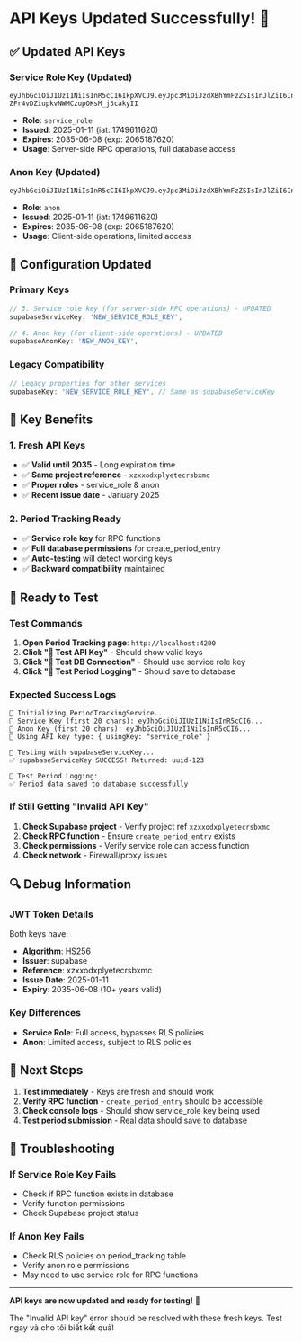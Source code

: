 # API Keys Updated Successfully! 🔑

## ✅ **Updated API Keys**

### **Service Role Key (Updated)**
```
eyJhbGciOiJIUzI1NiIsInR5cCI6IkpXVCJ9.eyJpc3MiOiJzdXBhYmFzZSIsInJlZiI6Inh6eHhvZHhwbHlldGVjcnNieG1jIiwicm9sZSI6InNlcnZpY2Vfcm9sZSIsImlhdCI6MTc0OTYxMTYyMCwiZXhwIjoyMDY1MTg3NjIwfQ.ZJZbbAmyma-ZFr4vDZiupkvNWMCzupOKsM_j3cakyII
```
- **Role**: `service_role`
- **Issued**: 2025-01-11 (iat: 1749611620)
- **Expires**: 2035-06-08 (exp: 2065187620)
- **Usage**: Server-side RPC operations, full database access

### **Anon Key (Updated)**
```
eyJhbGciOiJIUzI1NiIsInR5cCI6IkpXVCJ9.eyJpc3MiOiJzdXBhYmFzZSIsInJlZiI6Inh6eHhvZHhwbHlldGVjcnNieG1jIiwicm9sZSI6ImFub24iLCJpYXQiOjE3NDk2MTE2MjAsImV4cCI6MjA2NTE4NzYyMH0.O60A63ihSaQ_2qbLozpU04yy7ZB5h8BUZqEvWWCLnf0
```
- **Role**: `anon`
- **Issued**: 2025-01-11 (iat: 1749611620)
- **Expires**: 2035-06-08 (exp: 2065187620)
- **Usage**: Client-side operations, limited access

## 🔧 **Configuration Updated**

### **Primary Keys**
```typescript
// 3. Service role key (for server-side RPC operations) - UPDATED
supabaseServiceKey: 'NEW_SERVICE_ROLE_KEY',

// 4. Anon key (for client-side operations) - UPDATED
supabaseAnonKey: 'NEW_ANON_KEY',
```

### **Legacy Compatibility**
```typescript
// Legacy properties for other services
supabaseKey: 'NEW_SERVICE_ROLE_KEY', // Same as supabaseServiceKey
```

## 🎯 **Key Benefits**

### **1. Fresh API Keys**
- ✅ **Valid until 2035** - Long expiration time
- ✅ **Same project reference** - `xzxxodxplyetecrsbxmc`
- ✅ **Proper roles** - service_role & anon
- ✅ **Recent issue date** - January 2025

### **2. Period Tracking Ready**
- ✅ **Service role key** for RPC functions
- ✅ **Full database permissions** for create_period_entry
- ✅ **Auto-testing** will detect working keys
- ✅ **Backward compatibility** maintained

## 🧪 **Ready to Test**

### **Test Commands**
1. **Open Period Tracking page**: `http://localhost:4200`
2. **Click "🔑 Test API Key"** - Should show valid keys
3. **Click "🔗 Test DB Connection"** - Should use service role key
4. **Click "🧪 Test Period Logging"** - Should save to database

### **Expected Success Logs**
```
🔧 Initializing PeriodTrackingService...
🔑 Service Key (first 20 chars): eyJhbGciOiJIUzI1NiIsInR5cCI6...
🔑 Anon Key (first 20 chars): eyJhbGciOiJIUzI1NiIsInR5cCI6...
🔑 Using API key type: { usingKey: "service_role" }

🧪 Testing with supabaseServiceKey...
✅ supabaseServiceKey SUCCESS! Returned: uuid-123

🧪 Test Period Logging:
✅ Period data saved to database successfully
```

### **If Still Getting "Invalid API Key"**
1. **Check Supabase project** - Verify project ref `xzxxodxplyetecrsbxmc`
2. **Check RPC function** - Ensure `create_period_entry` exists
3. **Check permissions** - Verify service role can access function
4. **Check network** - Firewall/proxy issues

## 🔍 **Debug Information**

### **JWT Token Details**
Both keys have:
- **Algorithm**: HS256
- **Issuer**: supabase
- **Reference**: xzxxodxplyetecrsbxmc
- **Issue Date**: 2025-01-11
- **Expiry**: 2035-06-08 (10+ years valid)

### **Key Differences**
- **Service Role**: Full access, bypasses RLS policies
- **Anon**: Limited access, subject to RLS policies

## 🚀 **Next Steps**

1. **Test immediately** - Keys are fresh and should work
2. **Verify RPC function** - `create_period_entry` should be accessible
3. **Check console logs** - Should show service_role key being used
4. **Test period submission** - Real data should save to database

## 📝 **Troubleshooting**

### **If Service Role Key Fails**
- Check if RPC function exists in database
- Verify function permissions
- Check Supabase project status

### **If Anon Key Fails**
- Check RLS policies on period_tracking table
- Verify anon role permissions
- May need to use service role for RPC functions

---

**API keys are now updated and ready for testing!** 🎉

The "Invalid API key" error should be resolved with these fresh keys. Test ngay và cho tôi biết kết quả!
